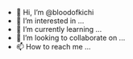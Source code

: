 - 👋 Hi, I’m @bloodofkichi
- 👀 I’m interested in ...
- 🌱 I’m currently learning ...
- 💞️ I’m looking to collaborate on ...
- 📫 How to reach me ...

<!---
bloodofkichi/bloodofkichi is a ✨ special ✨ repository because its `README.md` (this file) appears on your GitHub profile.
You can click the Preview link to take a look at your changes.
--->

